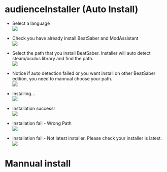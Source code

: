 # audienceInstaller (Auto Install)
- Select a language  
![](https://i.imgur.com/pVPUGWq.png)
- Check you have already install BeatSaber and ModAssistant    
![](https://i.imgur.com/KxyQCsn.png)
- Select the path that you install BeatSaber. Installer will auto detect steam/oculus library and find the path.  
![](https://i.imgur.com/hsN25Ss.png)

- Notice if auto detection failed or you want install on other BeatSaber edition, you need to mannual choose your path.  
![](https://i.imgur.com/b2FWNYW.png)

- Installing...  
![](https://i.imgur.com/cONixFk.png)


- Installation success!  
![](https://i.imgur.com/uiR7iVj.png)


- Installation fail - Wrong Path  
![](https://i.imgur.com/IIrKaED.png)

- Installation fail - Not latest installer. Please check your installer is latest.  
![](https://i.imgur.com/6DIX4nb.png)  
# Mannual install